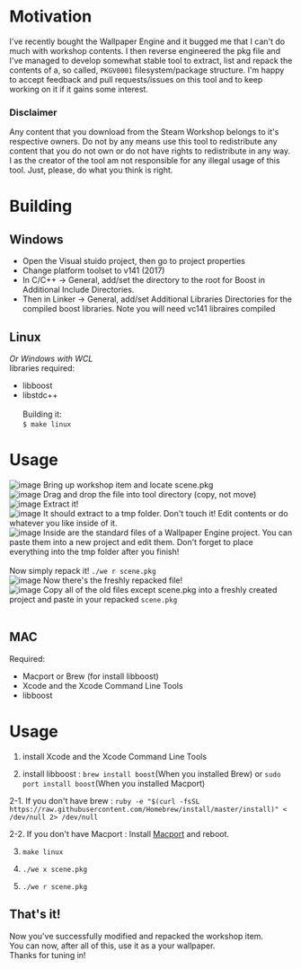 # Motivation
I've recently bought the Wallpaper Engine and it bugged me that I can't do much with workshop contents. I then reverse engineered the pkg file and I've managed to develop somewhat stable tool to extract, list and repack the contents of a, so called, `PKGV0001` filesystem/package structure. I'm happy to accept feedback and pull requests/issues on this tool and to keep working on it if it gains some interest.
### Disclaimer
Any content that you download from the Steam Workshop belongs to it's respective owners. Do not by any means use this tool to redistribute any content that you do not own or do not have rights to redistribute in any way. I as the creator of the tool am not responsible for any illegal usage of this tool. Just, please, do what you think is right.
# Building
## Windows
* Open the Visual stuido project, then go to project properties
* Change platform toolset to v141 (2017)
* In C/C++ -> General, add/set the directory to the root for Boost in Additional Include Directories.
* Then in Linker -> General, add/set Additional Libraries Directories for the compiled boost libraries. Note you will need vc141 libraires compiled 
## Linux
*Or Windows with WCL*<br>
libraries required:<br>
* libboost
* libstdc++
<br><br>Building it:<br>`$ make linux`
# Usage
![image](https://i.imgur.com/r3YyzZo.png)
Bring up workshop item and locate scene.pkg<br>
![image](https://i.imgur.com/h9fKjsO.png)
Drag and drop the file into tool directory (copy, not move)<br>
![image](https://i.imgur.com/XFdaLht.png)
Extract it!<br>
![image](https://i.imgur.com/0rsDzlD.png)
It should extract to a tmp folder. Don't touch it! Edit contents or do whatever you like inside of it.<br>
![image](https://i.imgur.com/aM7c4jz.png)
Inside are the standard files of a Wallpaper Engine project. You can paste them into a new project and edit them. Don't forget to place everything into the tmp folder after you finish!<br><br>
Now simply repack it! `./we r scene.pkg`<br>
![image](https://i.imgur.com/4lFS1K1.png)
Now there's the freshly repacked file!<br>
![image](https://i.imgur.com/r3YyzZo.png)
Copy all of the old files except scene.pkg into a freshly created project and paste in your repacked `scene.pkg`<br><br>
## MAC
Required:<br>
* Macport or Brew (for install libboost)
* Xcode and the Xcode Command Line Tools
* libboost
# Usage
1. install Xcode and the Xcode Command Line Tools

2. install libboost : `brew install boost`(When you installed Brew) or `sudo port install boost`(When you installed Macport)

2-1. If you don't have brew : `ruby -e "$(curl -fsSL https://raw.githubusercontent.com/Homebrew/install/master/install)" < /dev/null 2> /dev/null`

2-2. If you don't have Macport : Install [Macport](https://www.macports.org/) and reboot.

3. `make linux`

4. `./we x scene.pkg`

5. `./we r scene.pkg`
## That's it!
Now you've successfully modified and repacked the workshop item. <br>You can now, after all of this, use it as a your wallpaper.<br>
Thanks for tuning in!

